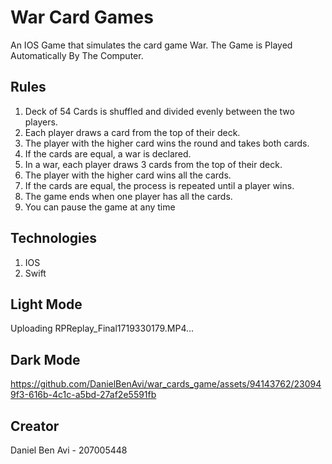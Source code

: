 

# War Card Games

An IOS Game that simulates the card game War.
The Game is Played Automatically By The Computer.


## Rules
1. Deck of 54 Cards is shuffled and divided evenly between the two players.
2. Each player draws a card from the top of their deck.
3. The player with the higher card wins the round and takes both cards.
4. If the cards are equal, a war is declared.
5. In a war, each player draws 3 cards from the top of their deck.
6. The player with the higher card wins all the cards.
7. If the cards are equal, the process is repeated until a player wins.
8. The game ends when one player has all the cards.
9. You can pause the game at any time


## Technologies
1. IOS
2. Swift


## Light Mode



Uploading RPReplay_Final1719330179.MP4…





## Dark Mode



https://github.com/DanielBenAvi/war_cards_game/assets/94143762/230949f3-616b-4c1c-a5bd-27af2e5591fb




## Creator

Daniel Ben Avi - 207005448
